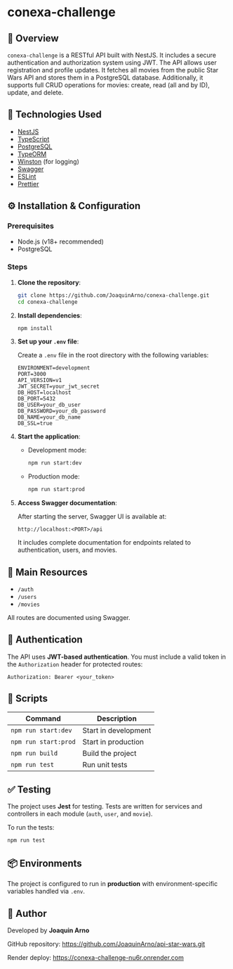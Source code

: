 # conexa-challenge

## 📖 Overview

`conexa-challenge` is a RESTful API built with NestJS. It includes a secure authentication and authorization system using JWT. The API allows user registration and profile updates. It fetches all movies from the public Star Wars API and stores them in a PostgreSQL database. Additionally, it supports full CRUD operations for movies: create, read (all and by ID), update, and delete.

## 🚀 Technologies Used

- [NestJS](https://nestjs.com/)
- [TypeScript](https://www.typescriptlang.org/)
- [PostgreSQL](https://www.postgresql.org/)
- [TypeORM](https://typeorm.io/)
- [Winston](https://github.com/winstonjs/winston) (for logging)
- [Swagger](https://swagger.io/)
- [ESLint](https://eslint.org/)
- [Prettier](https://prettier.io/)

## ⚙️ Installation & Configuration

### Prerequisites

- Node.js (v18+ recommended)
- PostgreSQL

### Steps

1. **Clone the repository**:

   ```bash
   git clone https://github.com/JoaquinArno/conexa-challenge.git
   cd conexa-challenge
   ```

2. **Install dependencies**:

   ```bash
   npm install
   ```

3. **Set up your `.env` file**:

   Create a `.env` file in the root directory with the following variables:

   ```env
   ENVIRONMENT=development
   PORT=3000
   API_VERSION=v1
   JWT_SECRET=your_jwt_secret
   DB_HOST=localhost
   DB_PORT=5432
   DB_USER=your_db_user
   DB_PASSWORD=your_db_password
   DB_NAME=your_db_name
   DB_SSL=true
   ```

4. **Start the application**:

   - Development mode:

     ```bash
     npm run start:dev
     ```

   - Production mode:

     ```bash
     npm run start:prod
     ```

5. **Access Swagger documentation**:

   After starting the server, Swagger UI is available at:

   ```
   http://localhost:<PORT>/api
   ```

   It includes complete documentation for endpoints related to authentication, users, and movies.

## 📁 Main Resources

- `/auth`
- `/users`
- `/movies`

All routes are documented using Swagger.

## 🔐 Authentication

The API uses **JWT-based authentication**. You must include a valid token in the `Authorization` header for protected routes:

```
Authorization: Bearer <your_token>
```

## 📄 Scripts

| Command              | Description          |
| -------------------- | -------------------- |
| `npm run start:dev`  | Start in development |
| `npm run start:prod` | Start in production  |
| `npm run build`      | Build the project    |
| `npm run test`       | Run unit tests       |

## ✅ Testing

The project uses **Jest** for testing. Tests are written for services and controllers in each module (`auth`, `user`, and `movie`).

To run the tests:

```bash
npm run test
```

## 📦 Environments

The project is configured to run in **production** with environment-specific variables handled via `.env`.

## 👤 Author

Developed by **Joaquin Arno**

GitHub repository: https://github.com/JoaquinArno/api-star-wars.git

Render deploy: https://conexa-challenge-nu6r.onrender.com
